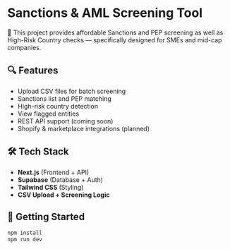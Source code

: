 # Sanctions & AML Screening Tool

🚀 This project provides affordable Sanctions and PEP screening as well as High-Risk Country checks — specifically designed for SMEs and mid-cap companies.

## 🔍 Features

- Upload CSV files for batch screening
- Sanctions list and PEP matching
- High-risk country detection
- View flagged entities
- REST API support (coming soon)
- Shopify & marketplace integrations (planned)

## 🛠️ Tech Stack

- **Next.js** (Frontend + API)
- **Supabase** (Database + Auth)
- **Tailwind CSS** (Styling)
- **CSV Upload + Screening Logic**

## 🚧 Getting Started

```bash
npm install
npm run dev
